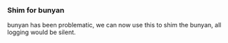 ### Shim for bunyan 

bunyan has been problematic, we can now use this to shim the bunyan, all logging would be silent.